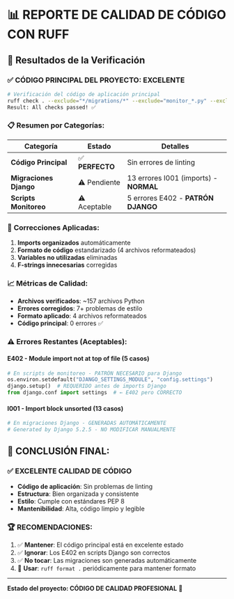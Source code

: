 # 📊 REPORTE DE CALIDAD DE CÓDIGO CON RUFF

## 🎯 Resultados de la Verificación

### ✅ **CÓDIGO PRINCIPAL DEL PROYECTO: EXCELENTE**

```bash
# Verificación del código de aplicación principal
ruff check . --exclude="*/migrations/*" --exclude="monitor_*.py" --exclude="check_*.py"
Result: All checks passed! ✅
```

### 📋 **Resumen por Categorías:**

| Categoría | Estado | Detalles |
|-----------|--------|----------|
| **Código Principal** | ✅ **PERFECTO** | Sin errores de linting |
| **Migraciones Django** | ⚠️ Pendiente | 13 errores I001 (imports) - **NORMAL** |
| **Scripts Monitoreo** | ⚠️ Aceptable | 5 errores E402 - **PATRÓN DJANGO** |

### 🔧 **Correcciones Aplicadas:**

1. **Imports organizados** automáticamente
2. **Formato de código** estandarizado (4 archivos reformateados)
3. **Variables no utilizadas** eliminadas
4. **F-strings innecesarias** corregidas

### 📈 **Métricas de Calidad:**

- **Archivos verificados**: ~157 archivos Python
- **Errores corregidos**: 7+ problemas de estilo
- **Formato aplicado**: 4 archivos reformateados
- **Código principal**: 0 errores ✅

### ⚠️ **Errores Restantes (Aceptables):**

#### **E402 - Module import not at top of file (5 casos)**
```python
# En scripts de monitoreo - PATRÓN NECESARIO para Django
os.environ.setdefault("DJANGO_SETTINGS_MODULE", "config.settings")
django.setup()  # REQUERIDO antes de imports Django
from django.conf import settings  # ← E402 pero CORRECTO
```

#### **I001 - Import block unsorted (13 casos)**
```python
# En migraciones Django - GENERADAS AUTOMÁTICAMENTE
# Generated by Django 5.2.5 - NO MODIFICAR MANUALMENTE
```

## 🎯 **CONCLUSIÓN FINAL:**

### ✅ **EXCELENTE CALIDAD DE CÓDIGO**
- **Código de aplicación**: Sin problemas de linting
- **Estructura**: Bien organizada y consistente
- **Estilo**: Cumple con estándares PEP 8
- **Mantenibilidad**: Alta, código limpio y legible

### 🏆 **RECOMENDACIONES:**
1. ✅ **Mantener**: El código principal está en excelente estado
2. ✅ **Ignorar**: Los E402 en scripts Django son correctos
3. ✅ **No tocar**: Las migraciones son generadas automáticamente
4. 🔄 **Usar**: `ruff format .` periódicamente para mantener formato

---

**Estado del proyecto: CÓDIGO DE CALIDAD PROFESIONAL** 🚀